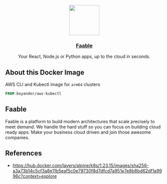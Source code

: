 <p align="center">
  <a href="https://faable.com">
    <img src="https://www.faable.com/logo/Emblem.png" height="96">
    <h3 align="center">Faable</h3>
  </a>
</p>

<p align="center">
  Your React, Node.js or Python apps, up to the cloud in seconds.
</p>

## About this Docker Image

AWS CLI and Kubectl image for `arm64` clusters

```Dockerfile
FROM boyander/aws-kubectl
```

## Faable

Faable is a platform to build modern architectures that scale precisely to meet demand. We handle the hard stuff so you can focus on building cloud ready apps. Make your business cloud driven and join those awesome companies.

## References

- https://hub.docker.com/layers/alpine/k8s/1.23.15/images/sha256-a3a73b14c5cf3a8e11b5eaf5c0e79730f8d7dfcd7a951e7e8b8bd62df1a9996c?context=explore
